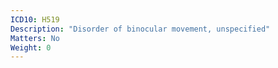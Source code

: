 ```yaml
---
ICD10: H519
Description: "Disorder of binocular movement, unspecified"
Matters: No
Weight: 0
---
```

